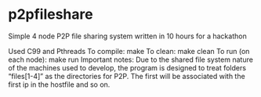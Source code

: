 # p2pfileshare
Simple 4 node P2P file sharing system written in 10 hours for a hackathon

Used C99 and Pthreads
To compile: make
To clean: make clean
To run (on each node): make run
Important notes:
Due to the shared file system nature of the machines used to develop, the program is designed to treat folders “files[1-4]” as the directories for P2P. The first will be associated with the first ip in the hostfile and so on.
